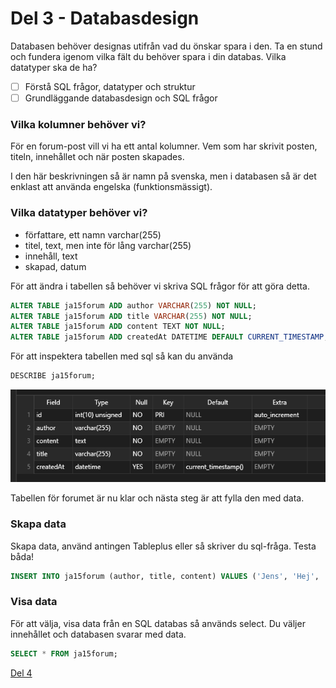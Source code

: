 # Del 3 - Databasdesign

Databasen behöver designas utifrån vad du önskar spara i den. Ta en stund och fundera igenom vilka fält du behöver spara i din databas. Vilka datatyper ska de ha?

- [ ] Förstå SQL frågor, datatyper och struktur
- [ ] Grundläggande databasdesign och SQL frågor

### Vilka kolumner behöver vi?

För en forum-post vill vi ha ett antal kolumner. Vem som har skrivit posten, titeln, innehållet och när posten skapades.

I den här beskrivningen så är namn på svenska, men i databasen så är det enklast att använda engelska (funktionsmässigt).

### Vilka datatyper behöver vi?

- författare, ett namn varchar(255)
- titel, text, men inte för lång varchar(255)
- innehåll, text
- skapad, datum

För att ändra i tabellen så behöver vi skriva SQL frågor för att göra detta.

```sql
ALTER TABLE ja15forum ADD author VARCHAR(255) NOT NULL;
ALTER TABLE ja15forum ADD title VARCHAR(255) NOT NULL;
ALTER TABLE ja15forum ADD content TEXT NOT NULL;
ALTER TABLE ja15forum ADD createdAt DATETIME DEFAULT CURRENT_TIMESTAMP;
```

För att inspektera tabellen med sql så kan du använda 

```sql
DESCRIBE ja15forum;
```

![Table image](docs/assets/describe-table.png)

Tabellen för forumet är nu klar och nästa steg är att fylla den med data.

### Skapa data

Skapa data, använd antingen Tableplus eller så skriver du sql-fråga.
Testa båda!

```sql
INSERT INTO ja15forum (author, title, content) VALUES ('Jens', 'Hej', 'Detta är ett test');
```

### Visa data

För att välja, visa data från en SQL databas så används select. Du väljer innehållet och databasen svarar med data.

```sql
SELECT * FROM ja15forum;
```

[Del 4](part-4.md)